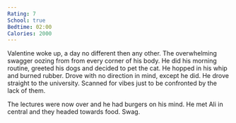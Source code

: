 ```yaml
---
Rating: 7
School: true
Bedtime: 02:00
Calories: 2000
---
```


Valentine woke up, a day no different then any other. The overwhelming swagger oozing from from every corner of his body. He did his morning routine, greeted his dogs and decided to pet the cat. He hopped in his whip and burned rubber. Drove with no direction in mind, except he did. He drove straight to the university. Scanned for vibes just to be confronted by the lack of them. 

The lectures were now over and he had burgers on his mind. He met Ali in central and they headed towards food. Swag.


